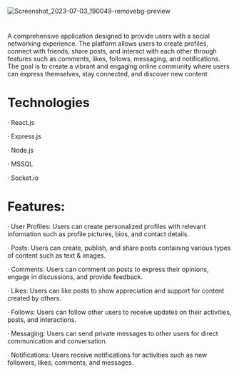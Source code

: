 ![Screenshot_2023-07-03_190049-removebg-preview](https://github.com/mwongess/connectify/assets/86522089/52c78fbf-88fd-48e8-b957-2a0a6560747f)
#

A comprehensive application designed to provide users with a social networking experience.
The platform allows users to create profiles, connect with friends, share posts, and interact with each other through features such as comments, likes, follows, messaging, and notifications. 
The goal is to create a vibrant and engaging online community where users can express themselves, stay connected, and discover new content

# Technologies
· React.js

· Express.js

· Node.js

· MSSQL

· Socket.io

# Features:
· User Profiles: Users can create personalized profiles with relevant information such as profile pictures, bios, and contact details.

· Posts: Users can create, publish, and share posts containing various types of content such as text & images.

· Comments: Users can comment on posts to express their opinions, engage in discussions, and provide feedback.

· Likes: Users can like posts to show appreciation and support for content created by others.

· Follows: Users can follow other users to receive updates on their activities, posts, and interactions.

· Messaging: Users can send private messages to other users for direct communication and conversation.

· Notifications: Users receive notifications for activities such as new followers, likes, comments, and messages.
